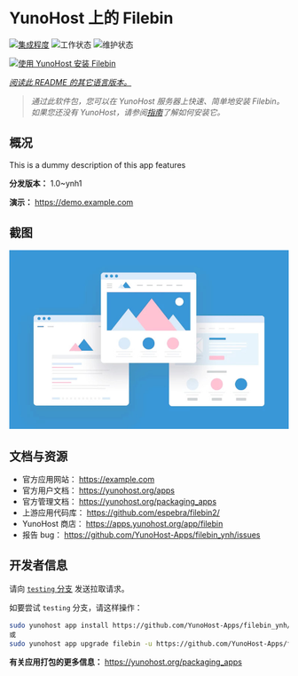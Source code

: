 <!--
注意：此 README 由 <https://github.com/YunoHost/apps/tree/master/tools/readme_generator> 自动生成
请勿手动编辑。
-->

# YunoHost 上的 Filebin

[![集成程度](https://dash.yunohost.org/integration/filebin.svg)](https://ci-apps.yunohost.org/ci/apps/filebin/) ![工作状态](https://ci-apps.yunohost.org/ci/badges/filebin.status.svg) ![维护状态](https://ci-apps.yunohost.org/ci/badges/filebin.maintain.svg)

[![使用 YunoHost 安装 Filebin](https://install-app.yunohost.org/install-with-yunohost.svg)](https://install-app.yunohost.org/?app=filebin)

*[阅读此 README 的其它语言版本。](./ALL_README.md)*

> *通过此软件包，您可以在 YunoHost 服务器上快速、简单地安装 Filebin。*  
> *如果您还没有 YunoHost，请参阅[指南](https://yunohost.org/install)了解如何安装它。*

## 概况

This is a dummy description of this app features


**分发版本：** 1.0~ynh1

**演示：** <https://demo.example.com>

## 截图

![Filebin 的截图](./doc/screenshots/example.jpg)

## 文档与资源

- 官方应用网站： <https://example.com>
- 官方用户文档： <https://yunohost.org/apps>
- 官方管理文档： <https://yunohost.org/packaging_apps>
- 上游应用代码库： <https://github.com/espebra/filebin2/>
- YunoHost 商店： <https://apps.yunohost.org/app/filebin>
- 报告 bug： <https://github.com/YunoHost-Apps/filebin_ynh/issues>

## 开发者信息

请向 [`testing` 分支](https://github.com/YunoHost-Apps/filebin_ynh/tree/testing) 发送拉取请求。

如要尝试 `testing` 分支，请这样操作：

```bash
sudo yunohost app install https://github.com/YunoHost-Apps/filebin_ynh/tree/testing --debug
或
sudo yunohost app upgrade filebin -u https://github.com/YunoHost-Apps/filebin_ynh/tree/testing --debug
```

**有关应用打包的更多信息：** <https://yunohost.org/packaging_apps>
